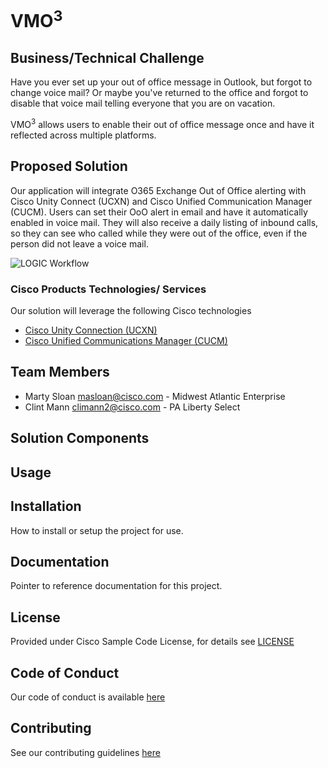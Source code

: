 # VMO<sup>3

## Business/Technical Challenge
Have you ever set up your out of office message in Outlook, but forgot to change voice mail? 
Or maybe you've returned to the office and forgot to disable that voice mail telling everyone that you are on vacation.

VMO<sup>3</sup> allows users to enable their out of office message once and have it reflected across multiple platforms. 

## Proposed Solution

Our application will integrate O365 Exchange Out of Office alerting with Cisco Unity Connect (UCXN) and 
Cisco Unified Communication Manager (CUCM). Users can set their OoO alert in email and have it automatically enabled in 
voice mail. They will also receive a daily listing of inbound calls, so they can see who called while they were 
out of the office, even if the person did not leave a voice mail. 

![LOGIC Workflow][logo]

[logo]: https://github.com/clintmann/vmo3/blob/master/images/vmo3_concept_image.gif "Workflow"


### Cisco Products Technologies/ Services

Our solution will leverage the following Cisco technologies

* [Cisco Unity Connection (UCXN)](https://www.cisco.com/c/en/us/products/unified-communications/unity-connection/index.html)
* [Cisco Unified Communications Manager (CUCM)](https://www.cisco.com/c/en/us/products/unified-communications/unified-communications-manager-callmanager/index.html)

## Team Members

* Marty Sloan <masloan@cisco.com> - Midwest Atlantic Enterprise
* Clint Mann <climann2@cisco.com> - PA Liberty Select


## Solution Components


<!-- This does not need to be completed during the initial submission phase  

Provide a brief overview of the components involved with this project. e.g Python /  -->


## Usage

<!-- This does not need to be completed during the initial submission phase  

Provide a brief overview of how to use the solution  -->



## Installation

How to install or setup the project for use.


## Documentation

Pointer to reference documentation for this project.


## License

Provided under Cisco Sample Code License, for details see [LICENSE](./LICENSE.md)

## Code of Conduct

Our code of conduct is available [here](./CODE_OF_CONDUCT.md)

## Contributing

See our contributing guidelines [here](./CONTRIBUTING.md)
